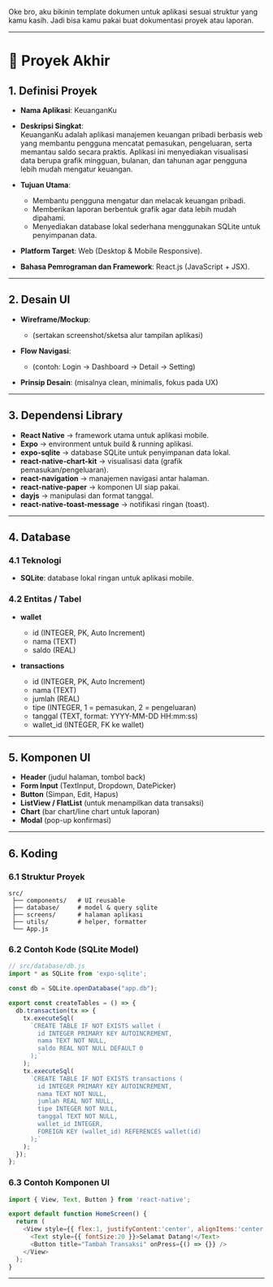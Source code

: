 Oke bro, aku bikinin template dokumen untuk aplikasi sesuai struktur yang kamu kasih. Jadi bisa kamu pakai buat dokumentasi proyek atau laporan.

---

# 📑 Proyek Akhir

## 1. Definisi Proyek


- **Nama Aplikasi**: KeuanganKu  
- **Deskripsi Singkat**:  
  KeuanganKu adalah aplikasi manajemen keuangan pribadi berbasis web yang membantu pengguna mencatat pemasukan, pengeluaran, serta memantau saldo secara praktis. Aplikasi ini menyediakan visualisasi data berupa grafik mingguan, bulanan, dan tahunan agar pengguna lebih mudah mengatur keuangan.  
- **Tujuan Utama**:  
  - Membantu pengguna mengatur dan melacak keuangan pribadi.  
  - Memberikan laporan berbentuk grafik agar data lebih mudah dipahami.  
  - Menyediakan database lokal sederhana menggunakan SQLite untuk penyimpanan data.  
- **Platform Target**: Web (Desktop & Mobile Responsive).  

- **Bahasa Pemrograman dan Framework**: React.js (JavaScript + JSX).  

---

## 2. Desain UI

* **Wireframe/Mockup**:

  * (sertakan screenshot/sketsa alur tampilan aplikasi)
* **Flow Navigasi**:

  * (contoh: Login → Dashboard → Detail → Setting)
* **Prinsip Desain**: (misalnya clean, minimalis, fokus pada UX)

---

## 3. Dependensi Library  

- **React Native** → framework utama untuk aplikasi mobile.  
- **Expo** → environment untuk build & running aplikasi.  
- **expo-sqlite** → database SQLite untuk penyimpanan data lokal.  
- **react-native-chart-kit** → visualisasi data (grafik pemasukan/pengeluaran).  
- **react-navigation** → manajemen navigasi antar halaman.  
- **react-native-paper** → komponen UI siap pakai.  
- **dayjs** → manipulasi dan format tanggal.  
- **react-native-toast-message** → notifikasi ringan (toast).  
---

## 4. Database

### 4.1 Teknologi

* **SQLite**: database lokal ringan untuk aplikasi mobile.

### 4.2 Entitas / Tabel

* **wallet**

  * id (INTEGER, PK, Auto Increment)
  * nama (TEXT)
  * saldo (REAL)

* **transactions**

  * id (INTEGER, PK, Auto Increment)
  * nama (TEXT)
  * jumlah (REAL)
  * tipe (INTEGER, 1 = pemasukan, 2 = pengeluaran)
  * tanggal (TEXT, format: YYYY-MM-DD HH\:mm\:ss)
  * wallet\_id (INTEGER, FK ke wallet)

---

## 5. Komponen UI

* **Header** (judul halaman, tombol back)
* **Form Input** (TextInput, Dropdown, DatePicker)
* **Button** (Simpan, Edit, Hapus)
* **ListView / FlatList** (untuk menampilkan data transaksi)
* **Chart** (bar chart/line chart untuk laporan)
* **Modal** (pop-up konfirmasi)

---

## 6. Koding

### 6.1 Struktur Proyek

```
src/
 ├── components/   # UI reusable
 ├── database/     # model & query sqlite
 ├── screens/      # halaman aplikasi
 ├── utils/        # helper, formatter
 └── App.js
```

### 6.2 Contoh Kode (SQLite Model)

```javascript
// src/database/db.js
import * as SQLite from 'expo-sqlite';

const db = SQLite.openDatabase("app.db");

export const createTables = () => {
  db.transaction(tx => {
    tx.executeSql(
      `CREATE TABLE IF NOT EXISTS wallet (
        id INTEGER PRIMARY KEY AUTOINCREMENT,
        nama TEXT NOT NULL,
        saldo REAL NOT NULL DEFAULT 0
      );`
    );
    tx.executeSql(
      `CREATE TABLE IF NOT EXISTS transactions (
        id INTEGER PRIMARY KEY AUTOINCREMENT,
        nama TEXT NOT NULL,
        jumlah REAL NOT NULL,
        tipe INTEGER NOT NULL,
        tanggal TEXT NOT NULL,
        wallet_id INTEGER,
        FOREIGN KEY (wallet_id) REFERENCES wallet(id)
      );`
    );
  });
};
```

### 6.3 Contoh Komponen UI

```javascript
import { View, Text, Button } from 'react-native';

export default function HomeScreen() {
  return (
    <View style={{ flex:1, justifyContent:'center', alignItems:'center' }}>
      <Text style={{ fontSize:20 }}>Selamat Datang!</Text>
      <Button title="Tambah Transaksi" onPress={() => {}} />
    </View>
  );
}
```

---